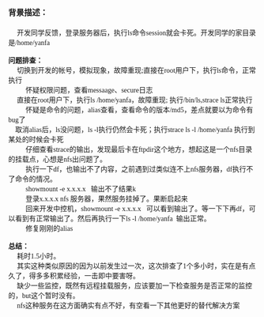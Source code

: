 <!--
author: vaster
date: 2015-09-15 15:28:05
title: 【故障排查-Linux】执行ls命令,session卡死（一个服务导致的麻烦）
tags: Linux,nfs
category: Linux,Linux服务,工作总结
status: publish
summary: 背景描述：     开发同学反馈，登录服务器后，执行ls命令session就会卡死。开发同学的家目录是/home/yanfa 问题排查：     切换到开发的帐号，模拟现象，故障重现;直接在root用户下，执行ls命令，正常执行          怀疑权限问题，查看messaag
-->

<div>
<h1><span style="font-family: 微软雅黑; font-size: medium;">背景描述：</span></h1>
</div>
<div><span style="font-family: 微软雅黑;">     开发同学反馈，登录服务器后，执行ls命令session就会卡死。开发同学的家目录是/home/yanfa</span></div>
<div><span style="font-family: 微软雅黑;"> </span></div>
<div><b><span style="font-family: 微软雅黑;">问题排查：</span></b></div>
<div><span style="font-family: 微软雅黑;">     切换到开发的帐号，模拟现象，故障重现;直接在root用户下，执行ls命令，正常执行</span></div>
<div><span style="font-family: 微软雅黑;">          怀疑权限问题，查看messaage、secure日志</span></div>
<div><span style="font-family: 微软雅黑;">     直接在root用户下，执行ls /home/yanfa，故障重现; 执行/bin/ls,strace ls正常执行</span></div>
<div><span style="font-family: 微软雅黑;">          怀疑是命令的问题，alias查看，查看命令的版本/md5，差点就要以为命令有bug了</span></div>
<div><span style="font-family: 微软雅黑;">    取消alias后，ls没问题，ls -l执行仍然会卡死；执行strace ls -l /home/yanfa 执行到某处的时候会卡死</span></div>
<div><span style="font-family: 微软雅黑;">          仔细查看strace的输出，发现最后卡在ftpdir这个地方，想起这是一个nfs目录的挂载点，心想是nfs出问题了。</span></div>
<div><span style="font-family: 微软雅黑;">          执行一下df，也输出不了内容，之前遇到过类似连不上nfs服务器，df执行不了命令的情况。</span></div>
<div><span style="font-family: 微软雅黑;">          showmount -e x.x.x.x   输出不了结果k</span></div>
<div><span style="font-family: 微软雅黑;">          登录x.x.x.x nfs 服务器，果然服务挂掉了。果断启起来</span></div>
<div><span style="font-family: 微软雅黑;">          回来开发中控机，showmount -e x.x.x.x   可以看到输出了。等一下下再df，可以看到有正常输出了。然后再执行一下ls -l /home/yanfa  输出正常。</span></div>
<div><span style="font-family: 微软雅黑;">          修复刚刚的alias</span></div>
<div><span style="font-family: 微软雅黑;"> </span></div>
<div><b><span style="font-family: 微软雅黑;">总结：</span></b></div>
<div><span style="font-family: 微软雅黑;">     耗时1.5小时。</span></div>
<div><span style="font-family: 微软雅黑;">     其实这种类似原因的因为以前发生过一次，这次排查了1个多小时，实在是有点久了，得多多积累经验，一击即中要害呀。</span></div>
<div><span style="font-family: 微软雅黑;">     缺少一些监控，既然有远程挂载服务，应该要加一下检查服务是否正常的监控的，but这个暂时没有。</span></div>
<div><span style="font-family: 微软雅黑;">     nfs这种服务在这方面确实有点不好，有空看一下其他更好的替代解决方案</span></div>
<div><span style="font-family: 微软雅黑;"> </span></div>
<div><span style="font-family: 微软雅黑;"> </span></div>
<div><span style="font-family: 微软雅黑;"> </span></div>